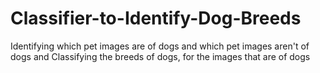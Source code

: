 # Classifier-to-Identify-Dog-Breeds
Identifying which pet images are of dogs and which pet images aren't of dogs and Classifying the breeds of dogs, for the images that are of dogs
